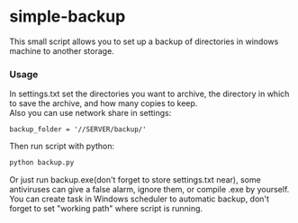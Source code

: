 # simple-backup
This small script allows you to set up a backup of directories in windows machine to another storage.
### Usage
In settings.txt set the directories you want to archive, the directory in which to save the archive, and how many copies to keep.  
Also you can use network share in settings:
```
backup_folder = '//SERVER/backup/'
```
Then run script with python:
```cmd
python backup.py
```
Or just run backup.exe(don't forget to store settings.txt near), some antiviruses can give a false alarm, ignore them, or compile .exe by yourself.  
You can create task in Windows scheduler to automatic backup, don't forget to set "working path" where script is running.

